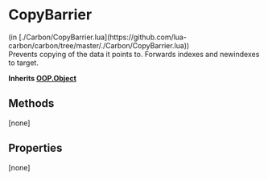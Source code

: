 <h1 class="class-title">CopyBarrier</h1>
<span class="file-link">(in [./Carbon/CopyBarrier.lua](https://github.com/lua-carbon/carbon/tree/master/./Carbon/CopyBarrier.lua))</span><br/>
Prevents copying of the data it points to.
Forwards indexes and newindexes to target.

**Inherits [OOP.Object](Classes/OOP.Object)**

## Methods
[none]

## Properties
[none]
